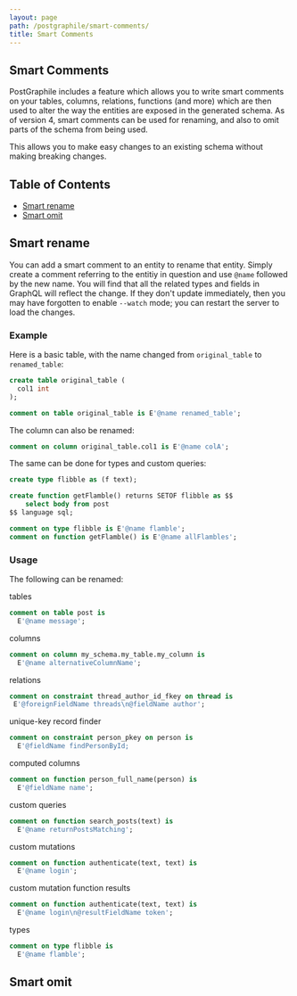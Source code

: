 ```yaml
---
layout: page
path: /postgraphile/smart-comments/
title: Smart Comments
---
```


## Smart Comments

PostGraphile includes a feature which allows you to write smart comments on your tables, columns, relations, functions (and more) which are then used to alter the way the entities are exposed in the generated schema. As of version 4, smart comments can be used for renaming, and also to omit parts of the schema from being used.

This allows you to make easy changes to an existing schema without making breaking changes. 


## Table of Contents
  - [Smart rename](#smart-rename)
  - [Smart omit](#smart-omit)

## Smart rename

You can add a smart comment to an entity to rename that entity. Simply create a comment referring to the entitiy in question and use `@name` followed by the new name. You will find that all the related types and fields in GraphQL will reflect the change. If they don't update immediately, then you may have forgotten to enable `--watch` mode; you can restart the server to load the changes.

### Example

Here is a basic table, with the name changed from `original_table` to `renamed_table`:

```sql
create table original_table (
  col1 int
);

comment on table original_table is E'@name renamed_table';
```

The column can also be renamed: 

```sql
comment on column original_table.col1 is E'@name colA';
``` 

The same can be done for types and custom queries: 

```sql
create type flibble as (f text);

create function getFlamble() returns SETOF flibble as $$
    select body from post
$$ language sql;

comment on type flibble is E'@name flamble';
comment on function getFlamble() is E'@name allFlambles';
```

### Usage

The following can be renamed: 

tables
```sql
comment on table post is 
  E'@name message';
```
columns 
```sql
comment on column my_schema.my_table.my_column is 
  E'@name alternativeColumnName';
```
 relations 
 ```sql
 comment on constraint thread_author_id_fkey on thread is 
  E'@foreignFieldName threads\n@fieldName author';
```
unique-key record finder
```sql
comment on constraint person_pkey on person is 
  E'@fieldName findPersonById;
```
computed columns
```sql
comment on function person_full_name(person) is 
  E'@fieldName name';
```
custom queries
```sql
comment on function search_posts(text) is 
  E'@name returnPostsMatching';
```
custom mutations
```sql
comment on function authenticate(text, text) is 
  E'@name login';
```
custom mutation function results
```sql
comment on function authenticate(text, text) is 
  E'@name login\n@resultFieldName token';
```
types
```sql
comment on type flibble is 
  E'@name flamble';
```

## Smart omit
